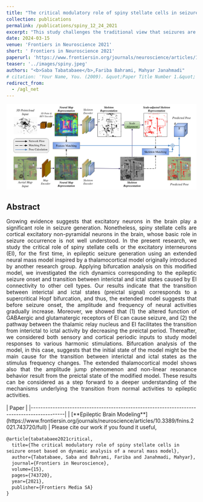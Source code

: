 ```yaml
---
title: "The critical modulatory role of spiny stellate cells in seizure onset based on dynamic analysis of a neural mass model"
collection: publications
permalink: /publications/spiny_12_24_2021
excerpt: "This study challenges the traditional view that seizures are solely caused by excessive excitation or reduced inhibition in the brain. Instead, it highlights the paradoxical role of both glutamatergic (excitatory) and GABAergic (inhibitory) neurotransmitters in seizure generation. By extending an existing thalamocortical model to include spiny stellate (excitatory interneuron) cells, the research demonstrates how these neurons are crucial for generating preictal activity—the transitional state before seizures. Through bifurcation analysis and simulations, the model replicates a wide range of brain dynamics, including normal activity, preictal spikes, absence seizures, clonic seizures, and tonic seizures. The findings reveal that the cooperation between excitatory and inhibitory mechanisms, particularly the role of spiny stellate cells and thalamic inputs, governs the transition from normal brain states to seizures. This extended mathematical model provides deeper insights into seizure prediction and may help develop more effective therapeutic strategies."
date: 2024-03-15
venue: 'Frontiers in Neuroscience 2021'
short: ' Frontiers in Neuroscience 2021'
paperurl: 'https://www.frontiersin.org/journals/neuroscience/articles/10.3389/fnins.2021.743720/full'
teaser: '../images/spiny.jpeg'
authors: "<b>Saba Tabatabaee</b>,Fariba Bahrami, Mahyar Janahmadi"
# citation: 'Your Name, You. (2009). &quot;Paper Title Number 1.&quot; <i>Journal 1</i>. 1(1).'
redirect_from: 
  - /agl_net
---
```


<p style="text-align:center;">
<img src="../images/agl_net.png" width="800">
</p>

## Abstract
<div style="text-align: justify"> Growing evidence suggests that excitatory neurons in the brain play a significant role in
seizure generation. Nonetheless, spiny stellate cells are cortical excitatory non-pyramidal
neurons in the brain, whose basic role in seizure occurrence is not well understood. In
the present research, we study the critical role of spiny stellate cells or the excitatory
interneurons (EI), for the first time, in epileptic seizure generation using an extended
neural mass model inspired by a thalamocortical model originally introduced by another
research group. Applying bifurcation analysis on this modified model, we investigated
the rich dynamics corresponding to the epileptic seizure onset and transition between
interictal and ictal states caused by EI connectivity to other cell types. Our results
indicate that the transition between interictal and ictal states (preictal signal) corresponds
to a supercritical Hopf bifurcation, and thus, the extended model suggests that before
seizure onset, the amplitude and frequency of neural activities gradually increase.
Moreover, we showed that (1) the altered function of GABAergic and glutamatergic
receptors of EI can cause seizure, and (2) the pathway between the thalamic relay
nucleus and EI facilitates the transition from interictal to ictal activity by decreasing
the preictal period. Thereafter, we considered both sensory and cortical periodic inputs
to study model responses to various harmonic stimulations. Bifurcation analysis of the
model, in this case, suggests that the initial state of the model might be the main cause
for the transition between interictal and ictal states as the stimulus frequency changes.
The extended thalamocortical model shows also that the amplitude jump phenomenon
and non-linear resonance behavior result from the preictal state of the modified model.
These results can be considered as a step forward to a deeper understanding of the
mechanisms underlying the transition from normal activities to epileptic activities.</div>
<br>
| Paper                                                                                      |
|--------------------------------------------------------------------------------------------|
| [**Epileptic Brain Modeling**](https://www.frontiersin.org/journals/neuroscience/articles/10.3389/fnins.2021.743720/full) |
Please cite our work if you found it useful,

```
@article{tabatabaee2021critical,
  title={The critical modulatory role of spiny stellate cells in seizure onset based on dynamic analysis of a neural mass model},
  author={Tabatabaee, Saba and Bahrami, Fariba and Janahmadi, Mahyar},
  journal={Frontiers in Neuroscience},
  volume={15},
  pages={743720},
  year={2021},
  publisher={Frontiers Media SA}
}
```

